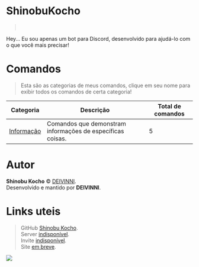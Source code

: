 # ShinobuKocho 
> ⠀⠀⠀⠀⠀⠀⠀⠀

Hey... Eu sou apenas um bot para Discord, desenvolvido para ajudá-lo com o que você mais precisar!

# Comandos
> Esta são as categorias de meus comandos, clique em seu nome para exibir todos os comandos de certa categoria!

 Categoria|Descrição|Total de comandos
-|-|-
[Informação](https://github.com/DEIVINNI/ShinobuKocho/blob/master/src/lib/commands/commands.md#comandos-de-informações)|Comandos que demonstram informações de específicas coisas.|5

# Autor
**Shinobu Kocho** © [DEIVINNI](https://github.com/DEIVINNI).  
Desenvolvido e mantido por **DEIVINNI**.

# Links uteis
> GitHub [Shinobu Kocho](https://github.com/DEIVINNI/ShinobuKocho).  
> Server [indisponível](https://www.discordapp.com/).  
> Invite [indisponível](https://www.discordapp.com/).  
> Site [em breve](https://www.google.com).  

<img src="https://vignette.wikia.nocookie.net/kimetsu-no-yaiba/images/a/aa/Shinobu_introducing_herself.png/revision/latest?cb=20190817174155">

